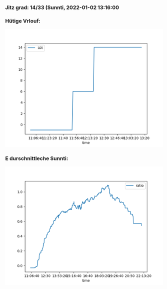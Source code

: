 ### Jitz grad: 14/33 (Sunnti, 2022-01-02 13:16:00

### Hütige Vrlouf:
![Graph](Today.png)

### E durschnittleche Sunnti:
![Graph](Sunnti.png)